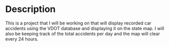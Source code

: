 # Description
This is a project that I will be working on that will display recorded car accidents using the VDOT database and displaying it on the state map. I will also be keeping track of the total accidents per day and the map will clear every 24 hours.
